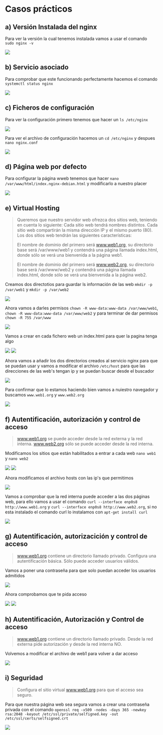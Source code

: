 # Casos prácticos

## a) Versión Instalada del nginx

Para ver la versión la cual tenemos instalada vamos a usar el comando ` sudo nginx -v`

<img src=https://github.com/AleBayo/nginx/blob/main/img/Captura%20de%20pantalla%202025-02-02%20121241.png>

## b) Servicio asociado

Para comprobar que este funcionando perfectamente hacemos el comando `systemctl status nginx`

<img src=https://github.com/AleBayo/nginx/blob/main/img/Captura%20de%20pantalla%202025-02-02%20121442.png>

## c) Ficheros de configuración

Para ver la configuración primero tenemos que hacer un `ls /etc/nginx`

<img src=https://github.com/AleBayo/nginx/blob/main/img/Captura%20de%20pantalla%202025-02-02%20121715.png>

Para ver el archivo de configuración hacemos un `cd /etc/nginx` y despues `nano nginx.conf`

<img src=https://github.com/AleBayo/nginx/blob/main/img/Captura%20de%20pantalla%202025-02-02%20121925.png>

## d) Página web por defecto

Para ocnfigurar la página wweb tenemos que hacer `nano  /var/www/html/index.nginx-debian.html` y modificarlo a nuestro placer

<img src=https://github.com/AleBayo/nginx/blob/main/img/Captura%20de%20pantalla%202025-02-02%20122455.png>

## e) Virtual Hosting

> Queremos que nuestro servidor web ofrezca dos sitios web, teniendo en cuenta lo siguiente: Cada sitio web tendrá nombres distintos. Cada sitio web compartirán la misma dirección IP y el mismo puerto (80). Los dos sitios web tendrán las siguientes características:
> 
> El nombre de dominio del primero será www.web1.org, su directorio base será /var/www/web1 y contendrá una página llamada index.html, donde sólo se verá una bienvenida a la página web1.
> 
> El nombre de dominio del primero será www.web2.org, su directorio base será /var/www/web2 y contendrá una página llamada index.html, donde sólo se verá una bienvenida a la página web2.

Creamos dos directotios para guardar ls información de las web `mkdir -p /var/web1` y `mkdir -p /var/web2`

<img src=https://github.com/AleBayo/nginx/blob/main/img/Captura%20de%20pantalla%202025-02-02%20122950.png>

Ahora vamos a darles permisos `chown -R www-data:www-data /var/www/web1`, `chown -R www-data:www-data /var/www/web2` y para terminar de dar permisos `chown -R 755 /var/www`

<img src=https://github.com/AleBayo/nginx/blob/main/img/Captura%20de%20pantalla%202025-02-02%20123640.png>

Vamos a crear en cada fichero web un index.html para quer la pagina tenga algo

<img src=https://github.com/AleBayo/nginx/blob/main/img/Captura%20de%20pantalla%202025-02-02%20124108.png>

<img src=https://github.com/AleBayo/nginx/blob/main/img/Captura%20de%20pantalla%202025-02-02%20124247.png>

Ahora vamos a añadir los dos directorios creados al servicio nginx para que se puedan usar y vamos a modificar el archivo `/etc/host` para que las direcciones de las web's tengan ip y se puedan buscar desde el buscador

<img src=https://github.com/AleBayo/nginx/blob/main/img/Captura%20de%20pantalla%202025-02-02%20124553.png>

Para confirmar que lo estamos haciendo bien vamos a nuiestro navegador y buscamos `www.web1.org` y `www.web2.org`

<img src=https://github.com/AleBayo/nginx/blob/main/img/Captura%20de%20pantalla%202025-02-02%20124853.png>

## f) Autentificación, autorización y control de acceso

>www.web1.org se puede acceder desde la red externa y la red interna. www.web2.org sólo se puede acceder desde la red interna.

Modificamos los sitios que están habilitados a entrar a cada web `nano web1` y `nano web2`

<img src=https://github.com/AleBayo/nginx/blob/main/img/Captura%20de%20pantalla%202025-02-02%20125742.png>

<img src=https://github.com/AleBayo/nginx/blob/main/img/Captura%20de%20pantalla%202025-02-02%20131316.png>

Ahora modificamos el archivo hosts con las ip's que permitimos

<img src=https://github.com/AleBayo/nginx/blob/main/img/Captura%20de%20pantalla%202025-02-02%20130205.png>

Vamos a comprobar que la red interna puede acceder a las dos páginas web, para ello vamos a usar el comando `curl --interface enp0s8 http://www.web1.org` y `curl --interface enp0s8 http://www.web2.org`, si no esta instalado el comando curl lo instalamos con `apt-get install curl`

<img src=https://github.com/AleBayo/nginx/blob/main/img/Captura%20de%20pantalla%202025-02-02%20130804.png>

## g) Autentificación, autorizacición y control de acceso

> www.web1.org contiene un directorio llamado privado. Configura una autentificación básica. Sólo puede acceder usuarios válidos.

Vamos a poner una contraseña para que solo puedan acceder los usuarios admitidos

<img src=https://github.com/AleBayo/nginx/blob/main/img/Captura%20de%20pantalla%202025-02-02%20132041.png>

Ahora comprobamos que te pida acceso

<img src=https://github.com/AleBayo/nginx/blob/main/img/Captura%20de%20pantalla%202025-02-02%20132241.png>

<img src=https://github.com/AleBayo/nginx/blob/main/img/Captura%20de%20pantalla%202025-02-02%20132456.png>

## h) Autentificación, Autorización y Control de acceso

> www.web1.org contiene un directorio llamado privado. Desde la red externa pide autorización y desde la red interna NO.

Volvemos a modificar el archivo de web1 para volver a dar acceso

<img src=https://github.com/AleBayo/nginx/blob/main/img/Captura%20de%20pantalla%202025-02-02%20132815.png>

## i) Seguridad

> Configura el sitio virtual www.web1.org para que el acceso sea seguro.

Para que nuestra página web sea segura vamos a crear una contraseña privada con el comando `openssl req -x509 -nodes -days 365 -newkey rsa:2048 -keyout /etc/ssl/private/selfigned.key -out /etc/ssl/certs/selfsigned.crt`

<img src=https://github.com/AleBayo/nginx/blob/main/img/Captura%20de%20pantalla%202025-02-02%20133536.png>


